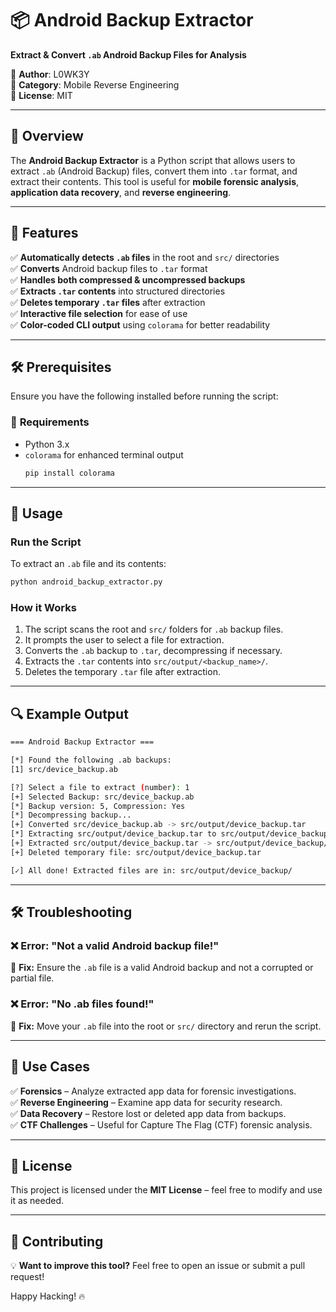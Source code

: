 # 📦 Android Backup Extractor  

**Extract & Convert `.ab` Android Backup Files for Analysis**  

🔹 **Author**: L0WK3Y  
🔹 **Category**: Mobile Reverse Engineering  
🔹 **License**: MIT  

---

## 🎯 Overview  
The **Android Backup Extractor** is a Python script that allows users to extract `.ab` (Android Backup) files, convert them into `.tar` format, and extract their contents. This tool is useful for **mobile forensic analysis**, **application data recovery**, and **reverse engineering**.  

---

## 🚀 Features  
✅ **Automatically detects `.ab` files** in the root and `src/` directories  
✅ **Converts** Android backup files to `.tar` format  
✅ **Handles both compressed & uncompressed backups**  
✅ **Extracts `.tar` contents** into structured directories  
✅ **Deletes temporary `.tar` files** after extraction  
✅ **Interactive file selection** for ease of use  
✅ **Color-coded CLI output** using `colorama` for better readability  

---

## 🛠️ Prerequisites  

Ensure you have the following installed before running the script:  

### 📌 **Requirements**  
- Python 3.x  
- `colorama` for enhanced terminal output  
  ```sh
  pip install colorama
  ```
---

## 🔧 Usage  

### **Run the Script**  
To extract an `.ab` file and its contents:  

```sh
python android_backup_extractor.py
```

### **How it Works**  
1. The script scans the root and `src/` folders for `.ab` backup files.  
2. It prompts the user to select a file for extraction.  
3. Converts the `.ab` backup to `.tar`, decompressing if necessary.  
4. Extracts the `.tar` contents into `src/output/<backup_name>/`.  
5. Deletes the temporary `.tar` file after extraction.  

---

## 🔍 Example Output  

```sh
=== Android Backup Extractor ===

[*] Found the following .ab backups:
[1] src/device_backup.ab

[?] Select a file to extract (number): 1
[+] Selected Backup: src/device_backup.ab
[*] Backup version: 5, Compression: Yes
[*] Decompressing backup...
[+] Converted src/device_backup.ab -> src/output/device_backup.tar
[*] Extracting src/output/device_backup.tar to src/output/device_backup/...
[+] Extracted src/output/device_backup.tar -> src/output/device_backup/
[+] Deleted temporary file: src/output/device_backup.tar

[✓] All done! Extracted files are in: src/output/device_backup/
```

---

## 🛠️ Troubleshooting  

### ❌ **Error: "Not a valid Android backup file!"**  
🔹 **Fix:** Ensure the `.ab` file is a valid Android backup and not a corrupted or partial file.  

### ❌ **Error: "No .ab files found!"**  
🔹 **Fix:** Move your `.ab` file into the root or `src/` directory and rerun the script.  

---

## 🎯 Use Cases  

✅ **Forensics** – Analyze extracted app data for forensic investigations.  
✅ **Reverse Engineering** – Examine app data for security research.  
✅ **Data Recovery** – Restore lost or deleted app data from backups.  
✅ **CTF Challenges** – Useful for Capture The Flag (CTF) forensic analysis.  

---

## 📜 License  
This project is licensed under the **MIT License** – feel free to modify and use it as needed.  

---

## 🤝 Contributing  
💡 **Want to improve this tool?** Feel free to open an issue or submit a pull request!  


Happy Hacking! 🔥